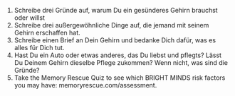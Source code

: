 1. Schreibe drei Gründe auf, warum Du ein gesünderes Gehirn brauchst oder willst
2. Schreibe drei außergewöhnliche Dinge auf, die jemand mit seinem Gehirn erschaffen hat.
3. Schreibe einen Brief an Dein Gehirn und bedanke Dich dafür, was es alles für Dich tut.
4. Hast Du ein Auto oder etwas anderes, das Du liebst und pflegts? Lässt Du Deinem Gehirn dieselbe Pflege zukommen? Wenn nicht, was sind die Gründe?
5. Take the Memory Rescue Quiz to see which BRIGHT MINDS risk factors you may have: memoryrescue.com/assessment.
   
